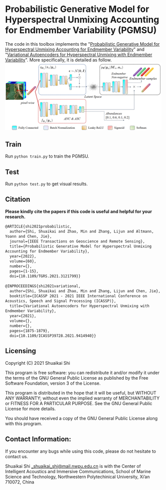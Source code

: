 # Probabilistic Generative Model for Hyperspectral Unmixing Accounting for Endmember Variability (PGMSU)

The code in this toolbox implements the "[Probabilistic Generative Model for Hyperspectral Unmixing Accounting for Endmember Variability](https://ieeexplore.ieee.org/document/9583297)" and "[Variational Autoencoders for Hyperspectral Unmixing with Endmember Variability](https://ieeexplore.ieee.org/document/9414940)". More specifically, it is detailed as follow.
![](./fig/framework.png)



## Train

Run `python train.py` to train the PGMSU.

## Test

Run `python test.py` to get visual results.

## Citation

**Please kindly cite the papers if this code is useful and helpful for your research.**

```
@ARTICLE{shi2021probabilistic,
  author={Shi, Shuaikai and Zhao, Min and Zhang, Lijun and Altmann, Yoann and Chen, Jie},
  journal={IEEE Transactions on Geoscience and Remote Sensing}, 
  title={Probabilistic Generative Model for Hyperspectral Unmixing Accounting for Endmember Variability}, 
  year={2022},
  volume={60},
  number={},
  pages={1-15},
  doi={10.1109/TGRS.2021.3121799}}
  
@INPROCEEDINGS{shi2021variational,
  author={Shi, Shuaikai and Zhao, Min and Zhang, Lijun and Chen, Jie},
  booktitle={ICASSP 2021 - 2021 IEEE International Conference on Acoustics, Speech and Signal Processing (ICASSP)}, 
  title={Variational Autoencoders for Hyperspectral Unmixing with Endmember Variability}, 
  year={2021},
  volume={},
  number={},
  pages={1875-1879},
  doi={10.1109/ICASSP39728.2021.9414940}}
```

## Licensing

Copyright (C) 2021 Shuaikai Shi

This program is free software: you can redistribute it and/or modify it under the terms of the GNU General Public License as published by the Free Software Foundation, version 3 of the License.

This program is distributed in the hope that it will be useful, but WITHOUT ANY WARRANTY; without even the implied warranty of MERCHANTABILITY or FITNESS FOR A PARTICULAR PURPOSE. See the GNU General Public License for more details.

You should have received a copy of the GNU General Public License along with this program.

## Contact Information:
If you encounter any bugs while using this code, please do not hesitate to contact us.

Shuaikai Shi [_shuaikai_shi@mail.nwpu.edu.cn](_shuaikai_shi@mail.nwpu.edu.cn)  is with the Center of Intelligent Acoustics and Immersive Communications, School of Marine Science and Technology, Northwestern Polytechinical University, Xi’an 710072, China
